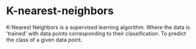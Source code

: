 # K-nearest-neighbors
K-Nearest Neighbors is a supervised learning algorithm. Where the data is 'trained' with data points corresponding to their classification. To predict the class of a given data point.
